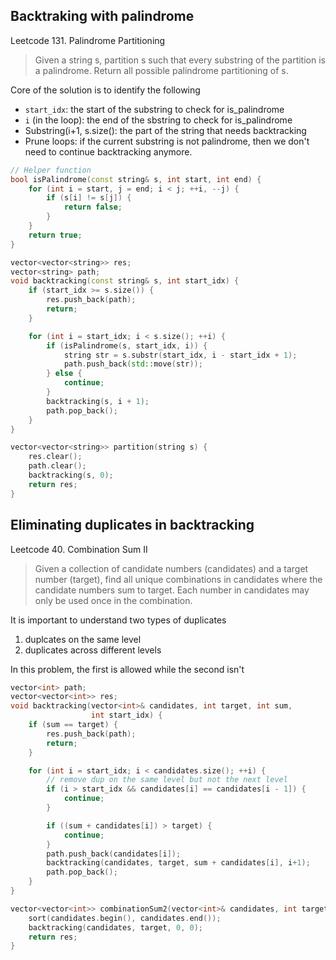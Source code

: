 ## Backtraking with palindrome
Leetcode 131. Palindrome Partitioning

>Given a string s, partition s such that every substring of the partition is a palindrome.
>Return all possible palindrome partitioning of s.

Core of the solution is to identify the following
- `start_idx`: the start of the substring to check for is_palindrome
- `i` (in the loop): the end of the sbstring to check for is_palindrome
- Substring(i+1, s.size(): the part of the string that needs backtracking
- Prune loops: if the current substring is not palindrome, then we don't need to continue backtracking anymore.

```cpp
// Helper function
bool isPalindrome(const string& s, int start, int end) {
    for (int i = start, j = end; i < j; ++i, --j) {
        if (s[i] != s[j]) {
            return false;
        }
    }
    return true;
}

vector<vector<string>> res;
vector<string> path;
void backtracking(const string& s, int start_idx) {
    if (start_idx >= s.size()) {
        res.push_back(path);
        return;
    }

    for (int i = start_idx; i < s.size(); ++i) {
        if (isPalindrome(s, start_idx, i)) {
            string str = s.substr(start_idx, i - start_idx + 1);
            path.push_back(std::move(str));
        } else {
            continue;
        }
        backtracking(s, i + 1);
        path.pop_back();
    }
}

vector<vector<string>> partition(string s) {
    res.clear();
    path.clear();
    backtracking(s, 0);
    return res;
}
```

## Eliminating duplicates in backtracking
Leetcode 40. Combination Sum II
> Given a collection of candidate numbers (candidates) and a target number (target),
> find all unique combinations in candidates where the candidate numbers sum to target.
> Each number in candidates may only be used once in the combination.

It is important to understand two types of duplicates
1. duplcates on the same level
2. duplicates across different levels

In this problem, the first is allowed while the second isn't

```cpp
vector<int> path;
vector<vector<int>> res;
void backtracking(vector<int>& candidates, int target, int sum,
                  int start_idx) {
    if (sum == target) {
        res.push_back(path);
        return;
    }

    for (int i = start_idx; i < candidates.size(); ++i) {
        // remove dup on the same level but not the next level
        if (i > start_idx && candidates[i] == candidates[i - 1]) {
            continue;
        }

        if ((sum + candidates[i]) > target) {
            continue;
        }
        path.push_back(candidates[i]);
        backtracking(candidates, target, sum + candidates[i], i+1);
        path.pop_back();
    }
}

vector<vector<int>> combinationSum2(vector<int>& candidates, int target) {
    sort(candidates.begin(), candidates.end());
    backtracking(candidates, target, 0, 0);
    return res;
}
```








